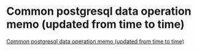 # Common postgresql data operation memo (updated from time to time)
[Common postgresql data operation memo (updated from time to time)](https://aiwithcloud.com/2022/09/19/common_postgresql_data_operation_memo_updated_from_time_to_time/)